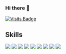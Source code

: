 ### Hi there 👋
[![Visits Badge](https://img.shields.io/badge/visit-website-brightgreen)](https://ara-systems.net)


## Skills

[![](https://img.shields.io/badge/-ReactJs-61DAFB?logo=react&logoColor=white)]()
![](https://img.shields.io/badge/-JavaScript-informational?style=flat&logo=JavaScript&logoColor=white&color=F7DF1E)
![](https://img.shields.io/badge/-TypeScript-informational?style=flat&logo=TypeScript&logoColor=white&color=3178C6)
![](https://img.shields.io/badge/-Java-informational?style=flat&logo=java&logoColor=white&color=4AB197)
![](https://img.shields.io/badge/-CSharp-informational?style=flat&logo=c-sharp&logoColor=white&color=239120)
![](https://img.shields.io/badge/-C++-informational?style=flat&logo=c++&logoColor=white&color=00599C)
![](https://img.shields.io/badge/-.NET-informational?style=flat&logo=.net&logoColor=white&color=512BD4)
![](https://img.shields.io/badge/-CSS-informational?style=flat&logo=css3&logoColor=white&color=1572B6)
![](https://img.shields.io/badge/-HTML-informational?style=flat&logo=html5&logoColor=white&color=E34F26)

